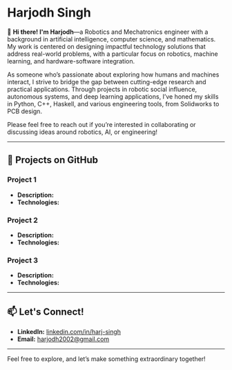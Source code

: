 # Harjodh Singh

👋 **Hi there! I'm Harjodh**—a Robotics and Mechatronics engineer with a background in artificial intelligence, computer science, and mathematics. My work is centered on designing impactful technology solutions that address real-world problems, with a particular focus on robotics, machine learning, and hardware-software integration.

As someone who’s passionate about exploring how humans and machines interact, I strive to bridge the gap between cutting-edge research and practical applications. Through projects in robotic social influence, autonomous systems, and deep learning applications, I’ve honed my skills in Python, C++, Haskell, and various engineering tools, from Solidworks to PCB design. 

Please feel free to reach out if you’re interested in collaborating or discussing ideas around robotics, AI, or engineering!

---

## 🚀 Projects on GitHub

### Project 1
- **Description:**  
- **Technologies:**  

### Project 2
- **Description:**  
- **Technologies:**  

### Project 3
- **Description:**  
- **Technologies:**  

---

## 📫 Let's Connect!
- **LinkedIn:** [linkedin.com/in/harj-singh](https://www.linkedin.com/in/harj-singh/)
- **Email:** [harjodh2002@gmail.com](mailto:harjodh2002@gmail.com)

--- 

Feel free to explore, and let’s make something extraordinary together!
